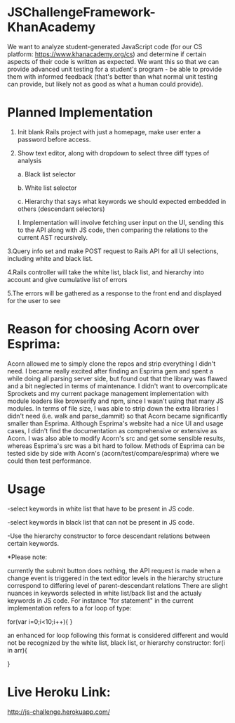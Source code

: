 # JSChallengeFramework-KhanAcademy
We want to analyze student-generated JavaScript code (for our CS platform: https://www.khanacademy.org/cs) and determine if certain aspects of their code is written as expected. We want this so that we can provide advanced unit testing for a student's program - be able to provide them with informed feedback (that's better than what normal unit testing can provide, but likely not as good as what a human could provide).


Planned Implementation
===========
1. Init blank Rails project with just a homepage, make user enter a password before access.

2. Show text editor, along with dropdown to select three diff types of analysis

    a. Black list selector
    
    b. White list selector
    
    c. Hierarchy that says what keywords we should expected embedded in others (descendant selectors)
    
      I. Implementation will involve fetching user input on the UI, sending this to the API along with JS code, then comparing the
    relations to the current AST recursively.
    

3.Query info set and make POST request to Rails API for all UI selections, including white and black list.

4.Rails controller will take the white list, black list, and hierarchy into account and give cumulative list of errors

5.The errors will be gathered as a response to the front end and displayed for the user to see

Reason for choosing Acorn over Esprima:
==========

Acorn allowed me to simply clone the repos and strip everything I didn't need. I became really excited after finding an Esprima gem and spent a while doing all parsing server side, but found out that the library was flawed and a bit neglected in terms of maintenance. I didn't want to overcomplicate Sprockets and my current package management implementation with module loaders like browserify and npm, since I wasn't using that many JS modules. In terms of file size, I was able to strip down the extra libraries I didn't need (i.e. walk and parse_dammit) so that Acorn became significantly smaller than Esprima. Although Esprima's website had a nice UI and usage cases, I didn't find the documentation as comprehensive or extensive as Acorn. I was also able to modify Acorn's src and get some sensible results, whereas Esprima's src was a bit hard to follow. Methods of Esprima can be tested side by side with Acorn's (acorn/test/compare/esprima) where we could then test performance.

Usage
=======
-select keywords in white list that have to be present in JS code.

-select keywords in black list that can not be present in JS code.

-Use the hierarchy constructor to force descendant relations between certain keywords.

*Please note:

currently the submit button does nothing, the API request is made when a change event is triggered in the text editor
levels in the hierarchy structure correspond to differing level of parent-descendant relations
There are slight nuances in keywords selected in white list/back list and the actualy keywords in JS code. For instance "for statement" in the current implementation refers to a for loop of type:

for(var i=0;i<10;i++){
}

an enhanced for loop following this format is considered different and would not be recognized by the white list, black list, or hierarchy constructor:
for(i in arr){

}

Live Heroku Link:
====
http://js-challenge.herokuapp.com/

